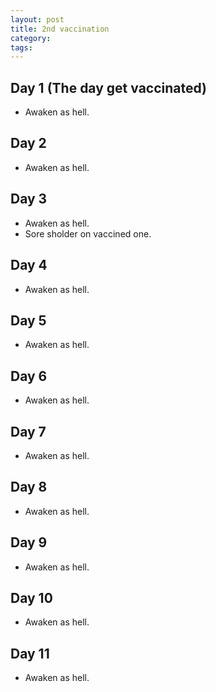 ```yaml
---
layout: post
title: 2nd vaccination
category:
tags:
---
```


## Day 1 (The day get vaccinated)
- Awaken as hell.

## Day 2
- Awaken as hell.

## Day 3
- Awaken as hell.
- Sore sholder on vaccined one.

## Day 4
- Awaken as hell.

## Day 5
- Awaken as hell.

## Day 6
- Awaken as hell.

## Day 7
- Awaken as hell.

## Day 8
- Awaken as hell.

## Day 9
- Awaken as hell.

## Day 10
- Awaken as hell.

## Day 11
- Awaken as hell.
